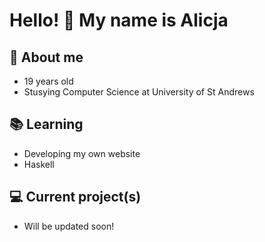 # Hello! 👋 My name is Alicja

## 💬 About me
- 19 years old
- Stusying Computer Science at University of St Andrews

## 📚 Learning
- Developing my own website
- Haskell

## 💻 Current project(s)
- Will be updated soon!
